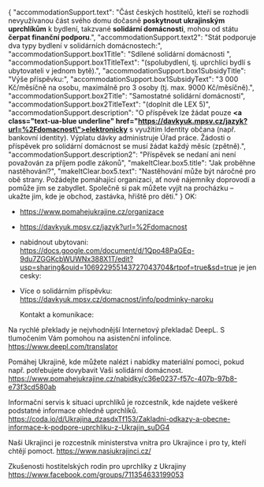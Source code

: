 {
"accommodationSupport.text": "Část českých hostitelů, kteří se rozhodli nevyužívanou část svého domu dočasně <strong>poskytnout ukrajinským uprchlíkům</strong> k bydlení, takzvané <strong>solidární domácnosti</strong>, mohou od státu <strong>čerpat finanční podporu</strong>.",
"accommodationSupport.text2": "Stát podporuje dva typy bydlení v solidárních domácnostech:",
"accommodationSupport.box1Title": "Sdílené solidární domácnosti ",
"accommodationSupport.box1TitleText": "(spolubydlení, tj. uprchlíci bydlí s ubytovateli v jednom bytě).",
"accommodationSupport.box1SubsidyTitle": "Výše příspěvku:",
"accommodationSupport.box1SubsidyText": "3 000 Kč/měsíčně na osobu, maximálně pro 3 osoby (tj. max. 9000 Kč/měsíčně).",
"accommodationSupport.box2Title": "Samostatné solidární domácnosti",
"accommodationSupport.box2TitleText": "(doplnit dle LEX 5)",
"accommodationSupport.description": "O příspěvek lze žádat pouze <strong><a class=\"text-ua-blue underline\" href=\"https://davkyuk.mpsv.cz/jazyk?url=%2Fdomacnost\">elektronicky</strong></a> s využitím Identity občana (např. bankovní identity). Výplatu dávky administruje Úřad práce. Žádosti o příspěvek pro solidární domácnost se musí žádat každý měsíc (zpětně).",
"accommodationSupport.description2": "Příspěvek se nedaní ani není považován za příjem podle zákonů",
"makeItClear.box5.title": "Jak proběhne nastěhování?",
"makeItClear.box5.text": "Nastěhování může být náročné pro obě strany. Požádejte pomáhající organizaci, ať nové nájemníky doprovodí a pomůže jim se zabydlet. Společně si pak můžete vyjít na procházku – ukažte jim, kde je obchod, zastávka, hřiště pro děti."
}
OK:

- https://www.pomahejukrajine.cz/organizace
- https://davkyuk.mpsv.cz/jazyk?url=%2Fdomacnost
- nabidnout ubytovani: https://docs.google.com/document/d/1Qpo48PaGEq-9du7ZGGKcbWUWNx388X1T/edit?usp=sharing&ouid=106922955143727043704&rtpof=true&sd=true
  je jen cesky:
- Více o solidárním příspěvku: https://davkyuk.mpsv.cz/domacnost/info/podminky-naroku

  Kontakt a komunikace:

Na rychlé překlady je nejvhodnější Internetový překladač DeepL. S tlumočením Vám pomohou na asistenční infolince.
https://www.deepl.com/translator

Pomáhej Ukrajině, kde můžete nalézt i nabídky materiální pomoci, pokud např. potřebujete dovybavit Vaši solidární domácnost.
https://www.pomahejukrajine.cz/nabidky/c36e0237-f57c-407b-97b8-e73f3cd580ab

Informační servis k situaci uprchlíků je rozcestník, kde najdete veškeré podstatné informace ohledně uprchlíků.
https://coda.io/d/Ukrajina_dzasdxTf153/Zakladni-odkazy-a-obecne-informace-k-podpore-uprchliku-z-Ukrajin_suDG4

Naši Ukrajinci je rozcestník ministerstva vnitra pro Ukrajince i pro ty, kteří chtějí pomoct.
https://www.nasiukrajinci.cz/

Zkušenosti hostitelských rodin pro uprchlíky z Ukrajiny
https://www.facebook.com/groups/711354633199053
